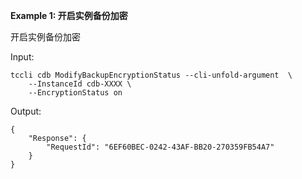 **Example 1: 开启实例备份加密**

开启实例备份加密

Input: 

```
tccli cdb ModifyBackupEncryptionStatus --cli-unfold-argument  \
    --InstanceId cdb-XXXX \
    --EncryptionStatus on
```

Output: 
```
{
    "Response": {
        "RequestId": "6EF60BEC-0242-43AF-BB20-270359FB54A7"
    }
}
```

